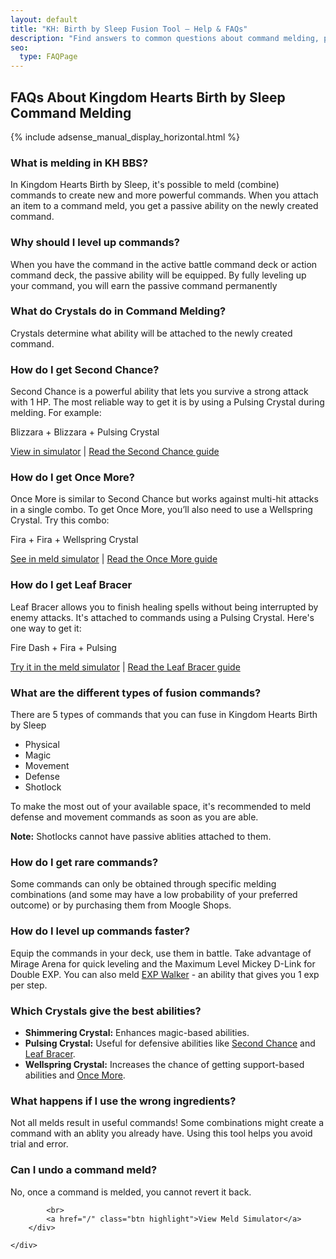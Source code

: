 ```yaml
---
layout: default
title: "KH: Birth by Sleep Fusion Tool – Help & FAQs"
description: "Find answers to common questions about command melding, passive abilities, and how to use the KH: BBS Fusion Simulator tool more effectively."
seo:
  type: FAQPage
---
```

<script type="application/ld+json">
{
  "@context": "https://schema.org",
  "@type": "FAQPage",
  "mainEntity": [
    {
      "@type": "Question",
      "name": "What is melding in KH BBS?",
      "acceptedAnswer": {
        "@type": "Answer",
        "text": "In Kingdom Hearts Birth by Sleep, it's possible to meld (combine) commands to create new and more powerful commands. When you attach an item to a command meld, you get a passive ability on the newly created command."
      }
    },
    {
      "@type": "Question",
      "name": "Why should I level up commands?",
      "acceptedAnswer": {
        "@type": "Answer",
        "text": "When you have the command in the active battle command deck or action command deck, the passive ability will be equipped. By fully leveling up your command, you will earn the passive command permanently."
      }
    },
    {
      "@type": "Question",
      "name": "What do Crystals do in Command Melding?",
      "acceptedAnswer": {
        "@type": "Answer",
        "text": "Crystals determine what ability will be attached to the newly created command."
      }
    },
    {
      "@type": "Question",
      "name": "How do I get Second Chance?",
      "acceptedAnswer": {
        "@type": "Answer",
        "text": "Second Chance is a powerful ability that lets you survive a strong attack with 1 HP. The most reliable way to get it is by using a Pulsing Crystal during melding. Try this combo: Blizzara + Blizzara + Pulsing Crystal. You can test this combo here: https://khbbsmelding.com/?mode=simulator&cmd1=Blizzara&cmd2=Blizzara&crystal=Pulsing"
      }
    },
    {
      "@type": "Question",
      "name": "How do I get Once More?",
      "acceptedAnswer": {
        "@type": "Answer",
        "text": "Once More is similar to Second Chance but protects against multi-hit combos. Use a Wellspring Crystal to get it. Example: Fira + Fira + Wellspring Crystal. Try it here: https://khbbsmelding.com/?mode=simulator&cmd1=Fira&cmd2=Fira&crystal=Wellspring"
      }
    },
    {
      "@type": "Question",
      "name": "How do I get Leaf Bracer?",
      "acceptedAnswer": {
        "@type": "Answer",
        "text": "Leaf Bracer allows healing spells to complete without interruption. Use a Pulsing Crystal with a combo like Fire Dash + Fira. Try it here: https://khbbsmelding.com/?mode=simulator&cmd1=Fire%20Dash&cmd2=Fira&crystal=Pulsing"
      }
    },
    {
      "@type": "Question",
      "name": "What are the different types of fusion commands?",
      "acceptedAnswer": {
        "@type": "Answer",
        "text": "There are five command types you can fuse in Kingdom Hearts Birth by Sleep: Physical, Magic, Movement, Defense, and Shotlock. It's recommended to meld defense and movement commands early. Note: Shotlocks cannot have passive abilities attached."
      }
    },
    {
      "@type": "Question",
      "name": "How do I get rare commands?",
      "acceptedAnswer": {
        "@type": "Answer",
        "text": "Some commands can only be obtained through specific melding combinations or by purchasing them from Moogle Shops. Some rare commands also have a lower probability of appearing."
      }
    },
    {
      "@type": "Question",
      "name": "How do I level up commands faster?",
      "acceptedAnswer": {
        "@type": "Answer",
        "text": "Equip commands in your deck and use them frequently in battle. The Mirage Arena and the Maximum Level Mickey D-Link are great for fast EXP gain."
      }
    },
    {
      "@type": "Question",
      "name": "Which Crystals give the best abilities?",
      "acceptedAnswer": {
        "@type": "Answer",
        "text": "Shimmering Crystals enhance magic abilities. Pulsing Crystals offer defensive abilities like Second Chance and Once More. Wellspring Crystals improve the chance of getting support abilities."
      }
    },
    {
      "@type": "Question",
      "name": "What happens if I use the wrong ingredients?",
      "acceptedAnswer": {
        "@type": "Answer",
        "text": "Not all melding combinations produce useful results. Some may create a command or ability you already have. Using the tool helps avoid wasted fusions."
      }
    },
    {
      "@type": "Question",
      "name": "Can I undo a command meld?",
      "acceptedAnswer": {
        "@type": "Answer",
        "text": "No, once a command is melded, it cannot be undone or reverted."
      }
    }
  ]
}
</script>

<section id="faq-content">
	<div class="container">
		<div class="text">
			<h1>FAQs About Kingdom Hearts Birth by Sleep Command Melding</h1>
      <div class="ad-wrapper">
                {% include adsense_manual_display_horizontal.html %}
            </div>
			<div class="faq">
				<h3>What is melding in KH BBS?</h3>
				<p>In Kingdom Hearts Birth by Sleep, it's possible to meld (combine) commands to create new and
					more
					powerful commands. When you attach an item to a command meld, you get a passive ability on the
					newly
					created command.</p>
			</div>
			<div class="faq">
				<h3>Why should I level up commands?</h3>
				<p>When you have the command in the active battle command deck or action command deck, the passive
					ability
					will be equipped. By fully leveling up your command, you will earn the passive command
					permanently</p>
			</div>
			<div class="faq">
				<h3>What do Crystals do in Command Melding?</h3>
				<p>Crystals determine what ability will be attached to the newly created command.</p>
			</div>
			<div class="faq">
				<h3>How do I get Second Chance?</h3>
				<p>Second Chance is a powerful ability that lets you survive a strong attack with 1 HP. The most
					reliable way to get it is by using a Pulsing Crystal during melding. For example:</p>
				<p>Blizzara + Blizzara + Pulsing Crystal</p>
				<a href="/?mode=simulator&cmd1=Blizzara&cmd2=Blizzara&crystal=Pulsing">View in simulator</a> | <a href="/second-chance">Read the Second Chance guide</a>
			</div>
			<div class="faq">
				<h3>How do I get Once More?</h3>
				<p>Once More is similar to Second Chance but works against multi-hit attacks in a single combo. To
					get Once More, you’ll also need to use a Wellspring Crystal. Try this combo:</p>
				<p>Fira + Fira + Wellspring Crystal</p>
				<a href="/?mode=simulator&cmd1=Fira&cmd2=Fira&crystal=Wellspring">See in meld simulator</a> | <a href="/once-more">Read the Once More guide</a>
			</div>
			<div class="faq">
				<h3>How do I get Leaf Bracer</h3>
				<p>Leaf Bracer allows you to finish healing spells without being interrupted by enemy attacks. It's
					attached to commands using a Pulsing Crystal. Here's one way to get it:</p>
				<p>Fire Dash + Fira + Pulsing</p>
				<a href="/?mode=simulator&cmd1=Fire%20Dash&cmd2=Fira&crystal=Pulsing">Try it in the meld
					simulator</a> | <a href="/leaf-bracer">Read the Leaf Bracer guide</a>
			</div>
			<div class="faq">
				<h3>What are the different types of fusion commands?</h3>
				<p>There are 5 types of commands that you can fuse in Kingdom Hearts Birth by Sleep</p>
				<ul>
					<li>Physical</li>
					<li>Magic</li>
					<li>Movement</li>
					<li>Defense</li>
					<li>Shotlock</li>
				</ul>
				<p>To make the most out of your available space, it's recommended to meld defense and movement
					commands as
					soon as you are able.</p>
				<p><strong>Note:</strong> Shotlocks cannot have passive ablities attached to them.</p>
			</div>
			<div class="faq">
				<h3>How do I get rare commands?</h3>
				<p>Some commands can only be obtained through specific melding combinations (and some may have a low
					probability of your preferred outcome) or by purchasing them from Moogle Shops.</p>
			</div>
			<div class="faq">
				<h3>How do I level up commands faster?</h3>
				<p>Equip the commands in your deck, use them in battle. Take advantage of Mirage Arena for quick
					leveling and the Maximum Level Mickey D-Link for Double EXP. You can also meld <a href="/exp-walker">EXP Walker</a> - an ability that gives you 1 exp per step.</p>
			</div>
			<div class="faq">
				<h3>Which Crystals give the best abilities?</h3>
				<ul>
					<li><strong>Shimmering Crystal:</strong> Enhances magic-based abilities. <br></li>
					<li>
						<strong>Pulsing Crystal:</strong> Useful for defensive abilities like <a href="/second-chance">Second Chance</a> and <a href="/leaf-bracer">Leaf Bracer</a>.
					</li>
					<li><strong>Wellspring Crystal:</strong> Increases the chance of getting support-based
						abilities and <a href="/once-more">Once More</a>.</li>
				</ul>
			</div>
			<div class="faq">
				<h3>What happens if I use the wrong ingredients?</h3>
				<p>Not all melds result in useful commands! Some combinations might create a command with an ablity
					you
					already have. Using this tool helps you avoid trial and error.</p>
			</div>
			<div class="faq">
				<h3>Can I undo a command meld?</h3>
				<p>No, once a command is melded, you cannot revert it back.</p>
			</div>

			<br>
			<a href="/" class="btn highlight">View Meld Simulator</a>
		</div>

	</div>

</section>